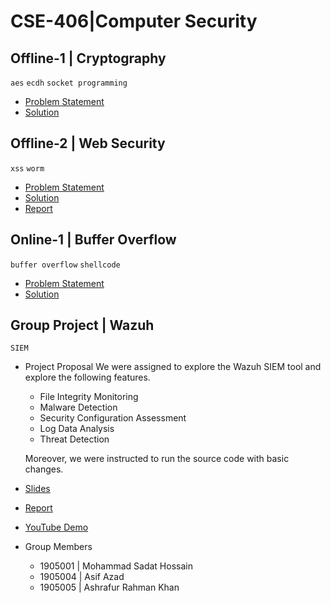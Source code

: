# CSE-406|Computer Security

## Offline-1 | Cryptography
`aes` `ecdh` `socket programming`
- [Problem Statement](/cryptography/resources/problem_spec.pdf)
- [Solution](/cryptography/code/)

## Offline-2 | Web Security
`xss` `worm` 
- [Problem Statement](/web-security/problem_spec.pdf)
- [Solution](/web-security/)
- [Report](/web-security/1905004_report.pdf)

## Online-1 | Buffer Overflow
`buffer overflow` `shellcode`
- [Problem Statement](/buffer-overflow/problem_spec.pdf)
- [Solution](/buffer-overflow/1905004.py)

## Group Project | Wazuh
`SIEM`
- Project Proposal
We were assigned to explore the Wazuh SIEM tool and explore the following features.
    - File Integrity Monitoring
    - Malware Detection
    - Security Configuration Assessment
    - Log Data Analysis
    - Threat Detection

    Moreover, we were instructed to run the source code with basic changes.
- [Slides](/wazuh/1905001_1905004_1905005_Wazuh_Slide.pptx)
- [Report](/wazuh/1905001_1905004_1905005_Wazuh_Report.pdf)
- [YouTube Demo](https://www.youtube.com/watch?v=Ndw6Fwi2i3w)
- Group Members
    - 1905001 | Mohammad Sadat Hossain
    - 1905004 | Asif Azad
    - 1905005 | Ashrafur Rahman Khan

